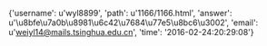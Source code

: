 {'username': u'wyl8899', 'path': u'1166/1166.html', 'answer': u'\u8bfe\u7a0b\u8981\u6c42\u7684\u77e5\u8bc6\u3002', 'email': u'weiyl14@mails.tsinghua.edu.cn', 'time': '2016-02-24:20:29:08'}